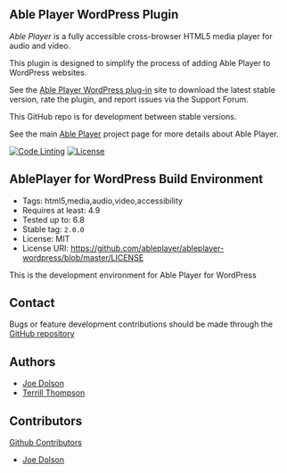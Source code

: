 ## Able Player WordPress Plugin

*Able Player* is a fully accessible cross-browser HTML5 media player for audio and video. 

This plugin is designed to simplify the process of adding Able Player to WordPress websites. 

See the [Able Player WordPress plug-in](https://wordpress.org/plugins/ableplayer/) site to download the latest stable version, rate the plugin, and report issues via the Support Forum.  

This GitHub repo is for development between stable versions.  

See the main [Able Player](http://ableplayer.github.io/ableplayer) project page for more details about Able Player.

[![Code Linting](https://github.com/ableplayer/ableplayer-wordpress/actions/workflows/main.yml/badge.svg)](https://github.com/ableplayer/ableplayer-wordpress/actions/workflows/main.yml) [![License](https://img.shields.io/badge/license-GPL--2.0%2B-green.svg)](https://www.gnu.org/license/gpl-2.0.html)

## AblePlayer for WordPress Build Environment

* Tags: html5,media,audio,video,accessibility
* Requires at least: 4.9
* Tested up to: 6.8
* Stable tag: `2.0.0`
* License: MIT
* License URI: https://github.com/ableplayer/ableplayer-wordpress/blob/master/LICENSE

This is the development environment for Able Player for WordPress

## Contact

Bugs or feature development contributions should be made through the [GitHub repository](https://github.com/ableplayer/ableplayer-wordpress/issues)

## Authors

* [Joe Dolson](https://www.joedolson.com)
* [Terrill Thompson](https://terrillthompson.com)

## Contributors

[Github Contributors](https://github.com/ableplayer/ableplayer-wordpress/graphs/contributors)

* [Joe Dolson](https://www.joedolson.com)